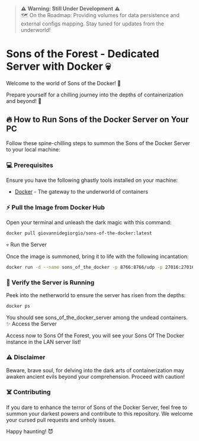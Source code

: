 
>⚠️ **Warning: Still Under Development** ⚠️  
> 🗺️ On the Roadmap: Providing volumes for data persistence and external configs mapping. Stay tuned for updates from the underworld!

# Sons of the Forest - Dedicated Server with Docker :skull:

Welcome to the world of Sons of the Docker! :ghost:

Prepare yourself for a chilling journey into the depths of containerization and beyond! :zombie:

## :fire: How to Run Sons of the Docker Server on Your PC

Follow these spine-chilling steps to summon the Sons of the Docker Server to your local machine:

### :computer: Prerequisites

Ensure you have the following ghastly tools installed on your machine:

- [Docker](https://www.docker.com/) - The gateway to the underworld of containers

### :zap: Pull the Image from Docker Hub

Open your terminal and unleash the dark magic with this command:

```bash
docker pull giovannidegiorgio/sons-of-the-docker:latest
```
:skull: Run the Server

Once the image is summoned, bring it to life with the following incantation:

```bash
docker run -d --name sons_of_the_docker -p 8766:8766/udp -p 27016:27016/udp -p 9700:9700/udp giovannidegiorgio/sons-of-the-docker:latest
```

### :eyes: Verify the Server is Running

Peek into the netherworld to ensure the server has risen from the depths:


``` bash
docker ps
```

You should see sons_of_the_docker_server among the undead containers.
:sparkles: Access the Server

Access now to Sons Of the Forest, you will see your Sons Of The Docker instance in the LAN server list!

### :warning: Disclaimer

Beware, brave soul, for delving into the dark arts of containerization may awaken ancient evils beyond your comprehension. Proceed with caution!

### :skull_and_crossbones: Contributing

If you dare to enhance the terror of Sons of the Docker Server, feel free to summon your darkest powers and contribute to this repository. We welcome your cursed pull requests and unholy issues.

Happy haunting! :smiling_imp: